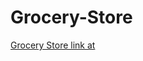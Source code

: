 # Grocery-Store

[Grocery Store link at]([https://iexcloud.io/docs/api/](https://thawing-dusk-52692.herokuapp.com/))
